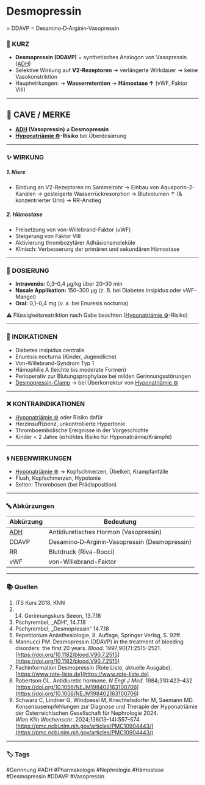 # Desmopressin
= DDAVP = Desamino‑D‑Arginin‑Vasopressin  

### 💬 KURZ
- **Desmopressin (DDAVP)** = synthetisches Analogon von Vasopressin ([ADH](ADH.md))  
- Selektive Wirkung auf **V2-Rezeptoren**
	→ verlängerte Wirkdauer
	→ keine Vasokonstriktion
- Hauptwirkungen: 
	→ **Wasserretention** 
	→ **Hämostase ↑** (vWF, Faktor VIII)  



---

## 🚨 CAVE / MERKE
- **[ADH](ADH.md) (Vasopressin) ≠ Desmopressin**    
- **[Hyponatriämie ⚙️](Hyponatriämie%20⚙️.md)-Risiko** bei Überdosierung

---

### ✨ WIRKUNG
##### 1. Niere  
   - Bindung an V2-Rezeptoren im Sammelrohr
	   → Einbau von Aquaporin-2-Kanälen
	   → gesteigerte Wasserrückresorption 
	   → Blutvolumen ↑ (& konzentrierter Urin)
	   → RR-Anstieg

##### 2. Hämostase  
   - Freisetzung von von-Willebrand-Faktor (vWF)  
   - Steigerung von Faktor VIII  
   - Aktivierung thrombozytärer Adhäsionsmoleküle  
   - Klinisch: Verbesserung der primären und sekundären Hämostase  

---

### 💊 DOSIERUNG
- **Intravenös:** 0,3–0,4 µg/kg über 20–30 min  
- **Nasale Applikation:** 150–300 µg (z. B. bei Diabetes insipidus oder vWF-Mangel)  
- **Oral:** 0,1–0,4 mg (v. a. bei Enuresis nocturna)  

⚠️ Flüssigkeitsrestriktion nach Gabe beachten ([Hyponatriämie ⚙️](Hyponatriämie%20⚙️.md)-Risiko)  

---

### 🚦 INDIKATIONEN
- Diabetes insipidus centralis  
- Enuresis nocturna (Kinder, Jugendliche)  
- Von-Willebrand-Syndrom Typ 1  
- Hämophilie A (leichte bis moderate Formen)  
- Perioperativ zur Blutungsprophylaxe bei milden Gerinnungsstörungen
- [Desmopressin-Clamp](Desmopressin-Clamp.md)
	→ bei Überkorrektur von [Hyponatriämie ⚙️](Hyponatriämie%20⚙️.md)

---

### ❌ KONTRAINDIKATIONEN
- [Hyponatriämie ⚙️](Hyponatriämie%20⚙️.md) oder Risiko dafür  
- Herzinsuffizienz, unkontrollierte Hypertonie  
- Thromboembolische Ereignisse in der Vorgeschichte  
- Kinder < 2 Jahre (erhöhtes Risiko für Hyponatriämie/Krämpfe)  

---

### 🌀 NEBENWIRKUNGEN
- [Hyponatriämie ⚙️](Hyponatriämie%20⚙️.md) 
	→ Kopfschmerzen, Übelkeit, Krampfanfälle  
- Flush, Kopfschmerzen, Hypotonie  
- Selten: Thrombosen (bei Prädisposition)  

---

### 🔤 Abkürzungen

| Abkürzung             | Bedeutung                                     |
| --------------------- | --------------------------------------------- |
| [ADH](ADH.md) | Antidiuretisches Hormon (Vasopressin)         |
| DDAVP                 | Desamino‑D‑Arginin‑Vasopressin (Desmopressin) |
| RR                    | Blutdruck (Riva-Rocci)                        |
| vWF                   | von-Willebrand-Faktor                         |

---

### 📚 Quellen
1. ITS Kurs 2018, KNN  
2. 14. Gerinnungskurs Seeon, 13.7.18  
3. Pschyrembel, „ADH“, 14.7.18  
4. Pschyrembel, „Desmopressin“ 14.7.18  
5. Repetitorium Anästhesiologie, 8. Auflage, Springer Verlag, S. 92ff.  
6. Mannucci PM. Desmopressin (DDAVP) in the treatment of bleeding disorders: the first 20 years. *Blood*. 1997;90(7):2515-2521. [https://doi.org/10.1182/blood.V90.7.2515](https://doi.org/10.1182/blood.V90.7.2515)  
7. Fachinformation Desmopressin (Rote Liste, aktuelle Ausgabe). [https://www.rote-liste.de](https://www.rote-liste.de)  
8. Robertson GL. Antidiuretic hormone. *N Engl J Med*. 1984;310:423–432. [https://doi.org/10.1056/NEJM198402163100706](https://doi.org/10.1056/NEJM198402163100706)  
9. Schwarz C, Lindner G, Windpessl M, Knechtelsdorfer M, Saemann MD.  
Konsensusempfehlungen zur Diagnose und Therapie der Hyponatriämie der Österreichischen Gesellschaft für Nephrologie 2024.  
*Wien Klin Wochenschr*. 2024;136(13–14):557–574.  
[https://pmc.ncbi.nlm.nih.gov/articles/PMC10904443/](https://pmc.ncbi.nlm.nih.gov/articles/PMC10904443/)  


---

### 🏷️ Tags
#Gerinnung #ADH #Pharmakologie #Nephrologie #Hämostase  #Desmopressin #DDAVP #Vasopressin 
